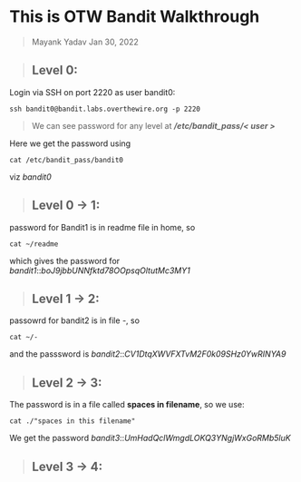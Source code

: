 # This is OTW Bandit Walkthrough

> Mayank Yadav Jan 30, 2022

>Level 0:
>------------------------------------------------------------------


Login via SSH on port 2220 as user bandit0:

```
ssh bandit0@bandit.labs.overthewire.org -p 2220
```


>We can see password for any level at ***/etc/bandit_pass/< user >***

Here we get the password using
```
cat /etc/bandit_pass/bandit0
```
viz _bandit0_


>Level 0 -> 1:
>------------------------------------------------------------------


password for Bandit1 is in readme file in home, so

```
cat ~/readme
```

which gives the password for _bandit1_::_boJ9jbbUNNfktd78OOpsqOltutMc3MY1_

>Level 1 -> 2:
>------------------------------------------------------------------

passowrd for bandit2 is in file _-_, so
```
cat ~/-
```
and the passsword is _bandit2_::_CV1DtqXWVFXTvM2F0k09SHz0YwRINYA9_


>Level 2 -> 3:
>------------------------------------------------------------------

The password is in a file called __spaces in filename__, so we use:
```
cat ./"spaces in this filename"
```
We get the password _bandit3_::_UmHadQclWmgdLOKQ3YNgjWxGoRMb5luK_


>Level 3 -> 4:
>------------------------------------------------------------------


